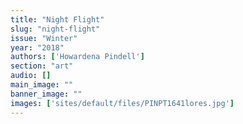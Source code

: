 ```yaml
---
title: "Night Flight"
slug: "night-flight"
issue: "Winter"
year: "2018"
authors: ['Howardena Pindell']
section: "art"
audio: []
main_image: ""
banner_image: ""
images: ['sites/default/files/PINPT1641lores.jpg']
---
```

